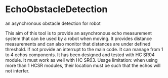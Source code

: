 # EchoObstacleDetection
an asynchronous obstacle detection for robot

This aim of this tool is to provide an asynchronous echo measurement system that can be used by a robot when moving.
It provides distance measurements and can also monitor that distances are under defined threshold. If not provide an interrupt to the main code.
It can manage from 1 to 4 echos components. It has been designed and tested with HC SR04 module. It must work as well with HC SR03.
Usage limitation: when using more than 1 HCSR modules, their location must be such that the echos will not interfer.

